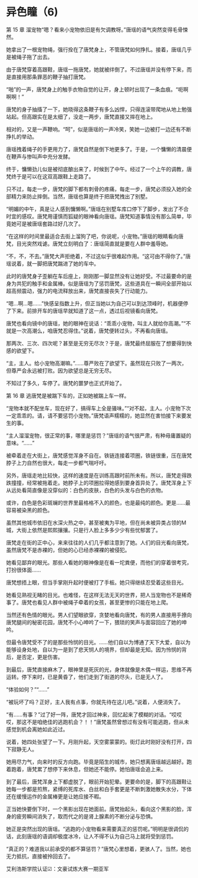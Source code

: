 # 异色瞳（6)

第 15 章 溜宠物“嗯？看来小宠物依旧是有欠调教呀。”唐瑶的语气突然变得毛骨悚然。

她拿出了一根宠物绳，强行拴在了唐梵身上，不管唐梵如何挣扎。接着，唐瑶几乎是被绳子拖了出去。

由于唐梵穿着高跟鞋，唐瑶一拖唐梵，她就被绊倒了。不过唐瑶并没有停下来，而是直接用那条罪恶的鞭子抽打唐梵。

“啪”的一声，唐梵身上的触手衣物自觉的让开，身上顿时出现了一条血痕。“呃啊啊啊！”

唐梵的身子抽搐了一下，她晓得这条鞭子有多么凶悍，只得连滚带爬地从地上勉强站起。但高跟实在是太细了，没走一两步，唐梵直接又摔在地上。

相对的，又是一声鞭响。“呵”，似是唐瑶的一声冷笑，笑她一边被打一边还有不断挣扎的举动。

唐瑶拽着绳子的手更用力了，唐梵自然是倒下地更多了。于是，一个慵懒的清晨便在鞭声与惨叫声中充分发酵。

终于，慵懒劲儿似是被彻底酿出来了，时候到了中午。经过了一个上午的调教，唐梵终于是可以在这双高跟鞋上走路了。

只不过，每走一步，唐梵的脚下都有刺骨的疼痛，每走一步，唐梵必须投入她的全部精力来防止摔倒。当然，唐瑶也算是终于把唐梵拽出了别墅。

“明媚的中午，真是让人感到慵懒啊。”唐瑶在别墅车库口停下了脚步，发出了不合时宜的感叹。唐梵用谨慎而狐疑的眼神看向唐瑶。唐梵知道事情没有那么简单，毕竟她可是被唐瑶套路过好几次了。

“在这样的时间里最适合去街上溜狗了吧，你说呢，小宠物。”唐瑶的眼睛看向唐梵，目光突然戏谑。唐梵立刻明白了：唐瑶简直就是要在人群中羞辱她。

“不，不，不去。”唐梵大声拒绝着，不过这似乎很难起作用。“这可由不得你了。”唐瑶说着，就一脚把唐梵踹进了她的车中。

此时的唐梵身子歪躺在车后座上，刚刚那一脚显然没有让她好受。不过最要命的是身为共犯的触手和金属棒。似是唐瑶为了惩罚唐梵，这些道具在一瞬间全部开始以超高频震动，强力的电流释放出来，唐梵直接丧失了行动能力。

“嗯…啊…嗯……”快感呈指数上升，但正当她以为自己可以到达顶峰时，机器便停了下来。前排开车的唐瑶早就知道了这一点，透过后视镜看向唐梵。

唐梵也看向镜中的唐瑶，她的眼神在说话：“乖乖小宠物，叫主人就给你高潮。”“不就是一次高潮么，咱唐梵忍得住。”说着，唐梵便转过头，不再看向唐瑶。

那两次、三次、四次呢？甚至是无穷无尽次？于是，唐梵最终屈服在了想要得到快感的欲望下。

“主，主人。给小宠物高潮嘛。”……尊严败在了欲望下。虽然现在只败了一两次，但尊严会永远被打败。因为欲望总是无穷无尽。

不知过了多久，车停了。唐梵的噩梦也正式开始了。

第 16 章 逃唐梵是被踹下车的，正如她被踹上车一样。

“宠物本就不配坐车，现在好了，搞得车上全是骚味。”“对不起，主人。小宠物下次一定乖乖的。请，请不要惩罚小宠物。”唐梵语声糯糯的，她显然在害怕接下来要发生的事。

“主人溜溜宠物，很正常的事，哪里是惩罚？”唐瑶的语气很严肃，有种毋庸置疑的意味。“……”

被牵着走在大街上，唐梵感觉浑身不自在。铁链连接着项圈，铁链很重，压在唐梵脖子上力自然也很大，每走一步都气喘吁吁。

另外，唐瑶走地比较快，这样的速度是在训练高跟时前所未有。所以，唐梵走得跌跌撞撞，经常被拖着走。她脖子上的项圈拉得她感到要身首异处了。唐梵浑身上下从远处看简直像是没穿似的：白色的皮肤，白色的头发与白色的衣物。

或许，白色是色彩斑斓的世界里最格格不入的颜色，也是最纯的颜色。更是……最容易被染黑的颜色。

虽然其他城市依旧在水深火热之中，甚至被夷为平地，但在尚未被异类占领的M城，大街上依然是熙熙攘攘。只是行人脸上多多少少有些忧郁罢了。

唐梵走在街的正中心，来来往往的人们几乎都注意到了她。人们的目光看向唐梵，虽然唐梵不是赤裸的，但她的心已经赤裸裸的被侵犯。

她看见鄙弃的眼光。那些人看她的眼神像是在看一坨粪便，而他们的穿着很考究，打扮很体面……

唐梵想捂上眼，但当手掌刚升起时便被打了手板。她只得继续忍受着这些目光。

她看见熟视无睹的目光。也难怪，在这样无法无天的世界，把人当宠物也不是稀奇事了。唐梵也看见人群中被绳子牵着的女孩，甚至更惨的只能在地上爬。

当然还有色情的眼光。男人们望眼欲穿，贪婪地看向唐梵，有的男人直接用手撩向唐梵腿间的秘密花园，唐梵不小心呻吟了一下，猥琐的笑声与面容回应了她的呻吟。

但最令唐梵受不了的是那些怜悯的目光。……他们自以为博通了天下大爱，自以为能够设身处地，自以为一是到了悲天悯人的境界，但却最是无知。因为怜悯的背后，是否定，更是伤害。

到最后，唐梵直接麻木了，眼神里是死灰的光，身体就像是木偶一样运，思维不再运转。停下来时，已是黄昏了，他们走到了街道的尽头，已是无人了。

“体验如何？”“……”

“被玩坏了吗？正好，主人我有点事，你就先待在这儿吧。”说着，人便消失了。

“有……有事？”过了好一阵，唐梵才回过神来，回忆起来了模糊的对话。“哎哎哎，那这不是咱绝佳的逃跑机会？！！”唐梵虽然曾想过有没有可能逃跑，但从未感觉到机会离她如此近过。

说着，她四处张望了一下。月刚升起，天空雾蒙蒙的。街灯此时刚好没有打开，四下寂静无人。

她用尽力气，向来时的反方向跑。毕竟是陌生的城市，她只想离唐瑶越远越好。跑着跑着，唐梵累了想停下来休息，但她还不能停。她怕唐瑶会追上来。

到了最后，唐梵浑身上下都虚脱了，眼前开始犯晕。更要命的是，脚下的高跟鞋让她每一步都是煎熬，紧缚的死库水、白丝和白手套更是不断刺激她散失水分，下体还在缓慢运作的金属棒更是让她应接不暇。

正当她快要倒下时，一个黑影出现在她面前。唐梵抬起头，看向这个黑影的脸，浑身的疲劳瞬间消失了，取而代之的是肾上腺素的不断分泌与恐惧。

她正是突然出现的唐瑶。“逃跑的小宠物看来需要真正的惩罚呢。”明明是很调侃的话，此刻唐瑶的语调却极度冰冷，让人不得不认为自己马上就将受到惩罚。

“真正的？难道我以前承受的都不算惩罚？”唐梵心里想着，更骇人了。当然，她也无力抵抗，直接被拎回去了。

艾利浩斯学院认证☑：文豪试炼大赛一期亚军